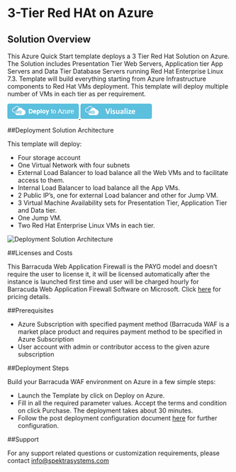 # 3-Tier Red HAt on Azure 
## Solution Overview 
This Azure Quick Start template deploys a 3 Tier Red Hat Solution on Azure.  The Solution includes Presentation Tier Web Servers, Application tier App Servers and Data Tier Database Servers running Red Hat Enterprise Linux 7.3. Template will build everything starting from Azure Infrastructure components to Red Hat VMs deployment. This template will deploy multiple number of VMs in each tier as per requirement. 

<a href="https://portal.azure.com/#create/Microsoft.Template/uri/https%3A%2F%2Fraw.githubusercontent.com%2Fakhil-thomas011%2F3-tier-RedHat%2Fmaster%2Fazuredeploy.json" target="_blank">
<img src="https://raw.githubusercontent.com/Azure/azure-quickstart-templates/master/1-CONTRIBUTION-GUIDE/images/deploytoazure.png"/>
</a>
<a href="http://armviz.io/#/?load=https%3A%2F%2Fraw.githubusercontent.com%2Fakhil-thomas011%2F3-tier-RedHat%2Fmaster%2Fazuredeploy.json" target="_blank">
<img src="https://raw.githubusercontent.com/Azure/azure-quickstart-templates/master/1-CONTRIBUTION-GUIDE/images/visualizebutton.png"/>
</a> 
 

##Deployment Solution Architecture 

This template will deploy: 

- Four storage account 
-	One Virtual Network with four subnets
-	External Load Balancer to load balance all the Web VMs and to facilitate access to them.
- Internal Load Balancer to load balance all the App VMs.
-	2 Public IP’s, one for external Load balancer and other for Jump VM. 
-	3 Virtual Machine Availability sets for Presentation Tier, Application Tier and Data tier.
-	One Jump VM.
-	Two Red Hat Enterprise Linux VMs in each tier.

![Deployment Solution Architecture](https://github.com/SpektraSystems/barracuda-waf-solution/blob/master/images/barracuda-architecture.png?raw=true)

##Licenses and Costs 

This Barracuda Web Application Firewall is the PAYG model and doesn't require the user to license it, it will be licensed automatically after the instance is launched first time and user will be charged hourly for Barracuda Web Application Firewall Software on Microsoft. Click [here](https://azure.microsoft.com/en-us/marketplace/partners/barracudanetworks/waf/#hourly) for pricing details.

##Prerequisites 

- Azure Subscription with specified payment method (Barracuda WAF is a market place product and requires payment method to be specified in Azure Subscription
-	User account with admin or contributor access to the given azure subscription

##Deployment Steps  

Build your Barracuda WAF environment on Azure in a few simple steps:  
- Launch the Template by click on Deploy on Azure.  
- Fill in all the required parameter values. Accept the terms and condition on click Purchase. The deployment takes about 30 minutes. 
- Follow the post deployment configuration document [here](https://github.com/SpektraSystems/barracuda-waf-solution/blob/master/images/barracuda-waf-post-deployment-configuration-guide.pdf) for further configuration. 

##Support 

For any support related questions or customization requirements, please contact info@spektrasystems.com



